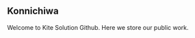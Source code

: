 ## Konnichiwa [](https://github.com/images/mona-whisper.gif)

Welcome to Kite Solution Github. Here we store our public work.
